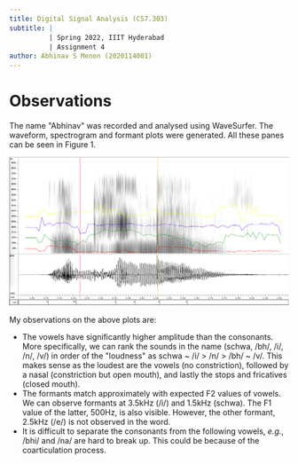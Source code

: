 ```yaml
---
title: Digital Signal Analysis (CS7.303)
subtitle: |
          | Spring 2022, IIIT Hyderabad
          | Assignment 4
author: Abhinav S Menon (2020114001)
---
```


# Observations
The name "Abhinav" was recorded and analysed using WaveSurfer. The waveform, spectrogram and formant plots were generated. All these panes can be seen in Figure 1.

![WaveSurfer Output](panes.png)

My observations on the above plots are:

* The vowels have significantly higher amplitude than the consonants. More specifically, we can rank the sounds in the name (schwa, /bh/, /i/, /n/, /v/) in order of the "loudness" as schwa ~ /i/ > /n/ > /bh/ ~ /v/. This makes sense as the loudest are the vowels (no constriction), followed by a nasal (constriction but open mouth), and lastly the stops and fricatives (closed mouth).
* The formants match approximately with expected F2 values of vowels. We can observe formants at 3.5kHz (/i/) and 1.5kHz (schwa). The F1 value of the latter, 500Hz, is also visible. However, the other formant, 2.5kHz (/e/) is not observed in the word.
* It is difficult to separate the consonants from the following vowels, *e.g.*, /bhi/ and /na/ are hard to break up. This could be because of the coarticulation process.
